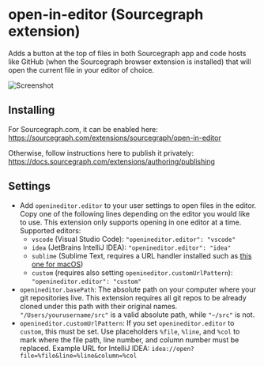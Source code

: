 # open-in-editor (Sourcegraph extension)

Adds a button at the top of files in both Sourcegraph app and code hosts like GitHub (when the Sourcegraph browser extension is installed) that will open the current file in your editor of choice. 

![Screenshot](https://user-images.githubusercontent.com/6304497/94799074-dcfd1d80-03e2-11eb-86fc-e55e03380154.png)

## Installing

For Sourcegraph.com, it can be enabled here: https://sourcegraph.com/extensions/sourcegraph/open-in-editor

Otherwise, follow instructions here to publish it privately: https://docs.sourcegraph.com/extensions/authoring/publishing

## Settings

- Add `openineditor.editor` to your user settings to open files in the editor. Copy one of the following lines depending on the editor you would like to use. This extension only supports opening in one editor at a time. Supported editors:
  - `vscode` (Visual Studio Code): `"openineditor.editor": "vscode"`
  - `idea` (JetBrains IntelliJ IDEA): `"openineditor.editor": "idea"`
  - `sublime` (Sublime Text, requires a URL handler installed such as [this one for macOS](https://github.com/inopinatus/sublime_url))
  - `custom` (requires also setting `openineditor.customUrlPattern`): `"openineditor.editor": "custom"`
- `openineditor.basePath`: The absolute path on your computer where your git repositories live. This extension requires all git repos to be already cloned under this path with their original names. `"/Users/yourusername/src"` is a valid absolute path, while `"~/src"` is not.
- `openineditor.customUrlPattern`: If you set `openineditor.editor` to `custom`, this must be set. Use placeholders `%file`, `%line`, and `%col` to mark where the file path, line number, and column number must be replaced. Example URL for IntelliJ IDEA: `idea://open?file=%file&line=%line&column=%col`
